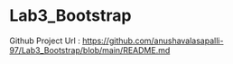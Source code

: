 # Lab3_Bootstrap


Github Project Url :
https://github.com/anushavalasapalli-97/Lab3_Bootstrap/blob/main/README.md
